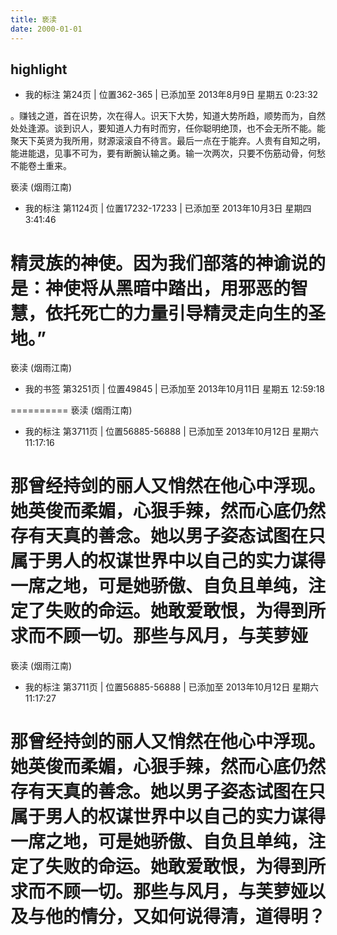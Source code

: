 ```yaml
---
title: 亵渎
date: 2000-01-01 
---
```


## highlight
- 我的标注 第24页 | 位置362-365 | 已添加至 2013年8月9日 星期五 0:23:32

。赚钱之道，首在识势，次在得人。识天下大势，知道大势所趋，顺势而为，自然处处逢源。谈到识人，要知道人力有时而穷，任你聪明绝顶，也不会无所不能。能聚天下英贤为我所用，财源滚滚自不待言。最后一点在于能弃。人贵有自知之明，能进能退，见事不可为，要有断腕认输之勇。输一次两次，只要不伤筋动骨，何愁不能卷土重来。

亵渎 (烟雨江南)
- 我的标注 第1124页 | 位置17232-17233 | 已添加至 2013年10月3日 星期四 3:41:46

精灵族的神使。因为我们部落的神谕说的是：神使将从黑暗中踏出，用邪恶的智慧，依托死亡的力量引导精灵走向生的圣地。”
==========
亵渎 (烟雨江南)
- 我的书签 第3251页 | 位置49845 | 已添加至 2013年10月11日 星期五 12:59:18


==========
亵渎 (烟雨江南)
- 我的标注 第3711页 | 位置56885-56888 | 已添加至 2013年10月12日 星期六 11:17:16

那曾经持剑的丽人又悄然在他心中浮现。她英俊而柔媚，心狠手辣，然而心底仍然存有天真的善念。她以男子姿态试图在只属于男人的权谋世界中以自己的实力谋得一席之地，可是她骄傲、自负且单纯，注定了失败的命运。她敢爱敢恨，为得到所求而不顾一切。那些与风月，与芙萝娅
==========
亵渎 (烟雨江南)
- 我的标注 第3711页 | 位置56885-56888 | 已添加至 2013年10月12日 星期六 11:17:27

那曾经持剑的丽人又悄然在他心中浮现。她英俊而柔媚，心狠手辣，然而心底仍然存有天真的善念。她以男子姿态试图在只属于男人的权谋世界中以自己的实力谋得一席之地，可是她骄傲、自负且单纯，注定了失败的命运。她敢爱敢恨，为得到所求而不顾一切。那些与风月，与芙萝娅以及与他的情分，又如何说得清，道得明？
==========